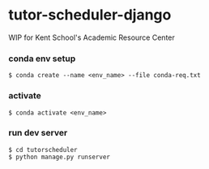 # tutor-scheduler-django
WIP for Kent School's Academic Resource Center

### conda env setup

```$ conda create --name <env_name> --file conda-req.txt```

### activate

`$ conda activate <env_name>`

### run dev server
```
$ cd tutorscheduler
$ python manage.py runserver  
```
